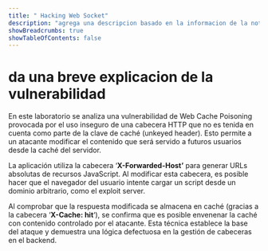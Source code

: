 ```yaml
---
title: " Hacking Web Socket"
description: "agrega una descripcion basado en la informacion de la nota."
showBreadcrumbs: true
showTableOfContents: false
---
```


# da una breve explicacion de la vulnerabilidad

En este laboratorio se analiza una vulnerabilidad de Web Cache Poisoning provocada por el uso inseguro de una cabecera HTTP que no es tenida en cuenta como parte de la clave de caché (unkeyed header). Esto permite a un atacante modificar el contenido que será servido a futuros usuarios desde la caché del servidor.

La aplicación utiliza la cabecera ‘**X-Forwarded-Host’** para generar URLs absolutas de recursos JavaScript. Al modificar esta cabecera, es posible hacer que el navegador del usuario intente cargar un script desde un dominio arbitrario, como el exploit server.

Al comprobar que la respuesta modificada se almacena en caché (gracias a la cabecera ‘**X-Cache: hit**‘), se confirma que es posible envenenar la caché con contenido controlado por el atacante. Esta técnica establece la base del ataque y demuestra una lógica defectuosa en la gestión de cabeceras en el backend.